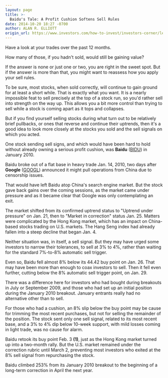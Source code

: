 ```yaml
---
layout: page
title: >-
  Baidu's Tale: A Profit Cushion Softens Sell Rules
date: 2014-10-20 18:27 -0700
author: ALAN R. ELLIOTT
origin_url: https://www.investors.com/how-to-invest/investors-corner/learning-to-gauge-sell-rules/
---
```


Have a look at your trades over the past 12 months.

How many of those, if you hadn't sold, would still be gaining value?

If the answer is none or just one or two, you are right in the sweet spot. But if the answer is more than that, you might want to reassess how you apply your sell rules.

To be sure, most stocks, when sold correctly, will continue to gain ground for at least a short while. That is exactly what you want. It is a nearly impossible feat to sell precisely at the top of a stock run, so you'd rather sell into strength on the way up. This allows you a bit more control than trying to sell while a stock is coming apart as it tops and collapses.

But if you find yourself selling stocks during what turn out to be relatively brief pullbacks, or ones that reverse and continue their uptrends, then it's a good idea to look more closely at the stocks you sold and the sell signals on which you acted.

One stock sending sell signs, and which would have been hard to hold without already owning a serious profit cushion, was **Baidu** ([BIDU](https://research.investors.com/quote.aspx?symbol=BIDU)) in January 2010.

Baidu broke out of a flat base in heavy trade Jan. 14, 2010, two days after **Google** ([GOOGL](https://research.investors.com/quote.aspx?symbol=GOOGL)) announced it might pull operations from China due to censorship issues.

That would have left Baidu atop China's search engine market. But the stock gave back gains over the coming sessions, as the market came under pressure and as it became clear that Google was only contemplating an exit.

The market shifted from its confirmed uptrend status to "Uptrend under pressure" on Jan. 21, then to "Market in correction" status Jan. 25. Matters were complicated by the Hong Kong market, which has an impact on China-based stocks trading on U.S. markets. The Hang Seng index had already fallen into a steep decline that began Jan. 4.

Neither situation was, in itself, a sell signal. But they may have urged some investors to narrow their tolerances, to sell at 3% to 4%, rather than waiting for the standard 7%-to-8% automatic sell trigger.

Even so, Baidu fell almost 8% below its 44.42 buy point on Jan. 26. That may have been more than enough to coax investors to sell. Then it fell even further, cutting below the 8% automatic sell trigger point, on Jan. 29.

There was a difference here for investors who had bought during breakouts in July or September 2009, and those who had set up an initial position during the January 2010 breakout. January entrants really had no alternative other than to sell.

For those who had a cushion, an 8% slip below the buy point may be cause for trimming the most recent purchases, but not for selling the remainder of the position. The stock sent only one sell signal, related to its most recent base, and a 3% to 4% dip below 10-week support, with mild losses coming in light trade, was no cause for alarm.

Baidu retook its buy point Feb. 3 **(1)**, just as the Hong Kong market turned up into a two-month rally. But the U.S. market remained under the correction rubric until March 2, preventing most investors who exited at the 8% sell signal from repurchasing the stock.

Baidu climbed 253% from its January 2010 breakout to the beginning of a long-term correction in April the next year.
